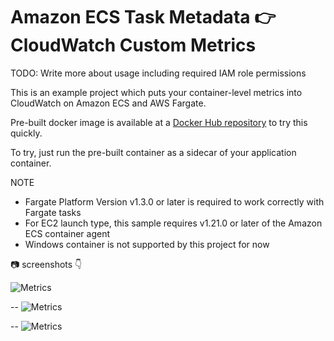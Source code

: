 Amazon ECS Task Metadata :point_right: CloudWatch Custom Metrics
=

TODO: Write more about usage including required IAM role permissions

This is an example project which puts your container-level metrics into CloudWatch on Amazon ECS and AWS Fargate.

Pre-built docker image is available at a [Docker Hub repository](https://cloud.docker.com/repository/docker/toricls/ecs-taskmetadata-cloudwatch) to try this quickly.

To try, just run the pre-built container as a sidecar of your application container.

NOTE
- Fargate Platform Version v1.3.0 or later is required to work correctly with Fargate tasks
- For EC2 launch type, this sample requires v1.21.0 or later of the Amazon ECS container agent
- Windows container is not supported by this project for now

:camera: screenshots :point_down:

![Metrics](https://raw.githubusercontent.com/wiki/toricls/ecs-taskmetadata-cloudwatch/imgs/cw-metrics-1.png)

--
![Metrics](https://raw.githubusercontent.com/wiki/toricls/ecs-taskmetadata-cloudwatch/imgs/cw-metrics-2.png)

--
![Metrics](https://raw.githubusercontent.com/wiki/toricls/ecs-taskmetadata-cloudwatch/imgs/cw-metrics-3.png)

